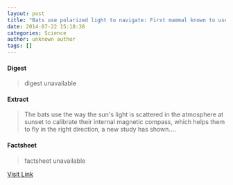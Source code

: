 ```yaml
---
layout: post
title: "Bats use polarized light to navigate: First mammal known to use polarization patterns in the sky to navigate"
date: 2014-07-22 15:18:38
categories: Science
author: unknown author
tags: []
---
```



#### Digest
>digest unavailable

#### Extract
>The bats use the way the sun's light is scattered in the atmosphere at sunset to calibrate their internal magnetic compass, which helps them to fly in the right direction, a new study has shown....

#### Factsheet
>factsheet unavailable

[Visit Link](http://feeds.sciencedaily.com/~r/sciencedaily/~3/URk4Tzy0pfQ/140722111838.htm)



